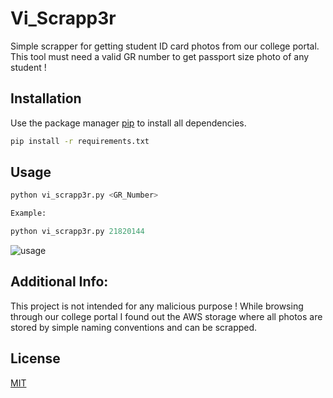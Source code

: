 # Vi_Scrapp3r
Simple scrapper for getting student ID card photos from our college portal. This tool must need a valid GR number to get passport size photo of any student !


## Installation

Use the package manager [pip](https://pip.pypa.io/en/stable/) to install all dependencies.

```bash
pip install -r requirements.txt
```

## Usage

```python
python vi_scrapp3r.py <GR_Number>

Example:

python vi_scrapp3r.py 21820144
```

![usage](../media/images/Usage.png)

## Additional Info:
This project is not intended for any malicious purpose ! While browsing through our college portal I found out the AWS storage where all photos are stored by simple naming conventions and can be scrapped. 


## License
[MIT](https://choosealicense.com/licenses/mit/)